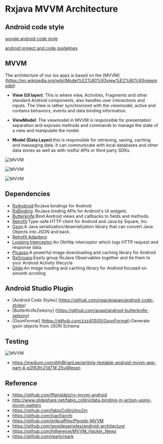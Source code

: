 # Rxjava MVVM Architecture

## Android code style

[google android code style](https://source.android.com/source/code-style.html)

[android project and code guidelines](https://github.com/ribot/android-guidelines/blob/master/project_and_code_guidelines.md)

## MVVM
The architecture of our ios apps is based on the [MVVM] (https://en.wikipedia.org/wiki/Model%E2%80%93view%E2%80%93viewmodel)

* __View (UI layer)__: This is where view, Activities, Fragments and other standard Android components, also handles user interactions and inputs. The View is rather synchronized with the viewmodel, active and contains behaviors, events and data binding information.

* __ViewModel__: The viewmodel in MVVM is responsible for presentation separation and exposes methods and commands to manage the state of a view and manipulate the model.

* __Model (Data Layer)__:this is responsible for retrieving, saving, caching and massaging data. It can communicate with local databases and other data stores as well as with restful APIs or third party SDKs.



![MVVM](http://tech.vg.no/files/2015/07/mvvm.png)

![MVVM](https://cdn-images-1.medium.com/max/800/1*WfT-BCzN0ZAGzdE30oea1g.png)

![MVVM](https://github.com/fabioCollini/mv2m/blob/master/mv2m-class-diagram.png)

## Dependencies

- [RxAndroid](https://github.com/ReactiveX/RxAndroid):RxJava bindings for Android
- [RxBinding](https://github.com/JakeWharton/RxBinding): RxJava binding APIs for Android's UI widgets.
- [Butterknife](http://jakewharton.github.io/butterknife/):Bind Android views and callbacks to fields and methods. 
- [Retrofit](https://github.com/square/retrofit):Type-safe HTTP client for Android and Java by Square, Inc.
- [Gson](https://github.com/google/gson):A Java serialization/deserialization library that can convert Java Objects into JSON and back.
- [Retrofit Adapters](https://github.com/square/retrofit/tree/master/retrofit-adapters):
- [Logging Interceptor](https://github.com/square/okhttp/tree/master/okhttp-logging-interceptor):An OkHttp interceptor which logs HTTP request and response data.
- [Picasso](https://github.com/square/picasso):A powerful image downloading and caching library for Android
- [RxGroups](https://github.com/airbnb/RxGroups):Easily group RxJava Observables together and tie them to your Android Activity lifecycle
- [Glide](https://github.com/bumptech/glide):An image loading and caching library for Android focused on smooth scrolling



## Android Studio Plugin

- [Android Code Styles] (https://github.com/ogaclejapan/android-code-styles)
- [ButterKnifeZelezny] (https://github.com/avast/android-butterknife-zelezny)
- [GsonFormat] (https://github.com/zzz40500/GsonFormat):Generate gson objects from JSON Schema

## Testing

![MVVM](https://github.com/liuznsn/RxMvvmArchitectureAndroid/blob/master/MVVM_TDD.png)

- https://medium.com/@hiBrianLee/writing-testable-android-mvvm-app-part-4-e2f83fc21d71#.25v48essn


## Reference

- https://github.com/ffgiraldez/rx-mvvm-android
- http://www.slideshare.net/fabio_collini/data-binding-in-action-using-mvvm-pattern
- https://github.com/fabioCollini/mv2m
- https://github.com/ivacf/archi
- https://github.com/erikcaffrey/People-MVVM
- https://github.com/googlesamples/android-architecture
- https://github.com/hitherejoe/MVVM_Hacker_News
- https://github.com/reark/reark
